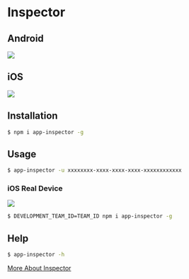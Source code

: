 # Inspector

## Android

![](http://ww4.sinaimg.cn/large/7dfcf2f7gw1f7bwlhpakwg20s40kge3k.gif)

## iOS

![](http://ww4.sinaimg.cn/large/7dfcf2f7gw1f7bwp1mgiyg20s40kg7wh.gif)

## Installation

```bash
$ npm i app-inspector -g
```

## Usage

```bash
$ app-inspector -u xxxxxxxx-xxxx-xxxx-xxxx-xxxxxxxxxxxx
```

### iOS Real Device

![](http://wx1.sinaimg.cn/large/6d308bd9gy1fg7cnt9hf6j20t70h7782.jpg)

```bash
$ DEVELOPMENT_TEAM_ID=TEAM_ID npm i app-inspector -g
```

## Help

```bash
$ app-inspector -h
```

[More About Inspector](//github.com/macacajs/app-inspector)
